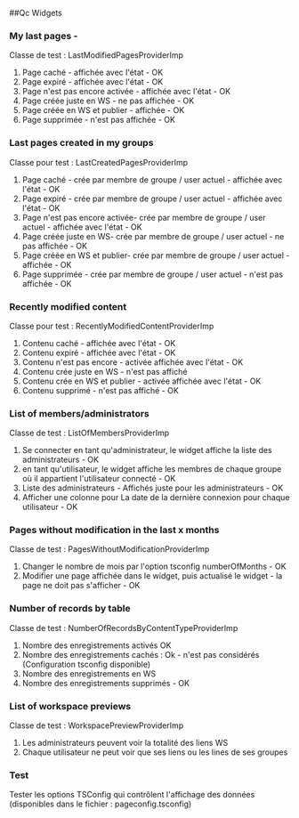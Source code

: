 ##Qc Widgets

### My last pages -

Classe de test : LastModifiedPagesProviderImp

1) Page caché - affichée avec l'état - OK
2) Page expiré - affichée avec l'état - OK
3) Page n'est pas encore activée - affichée avec l'état - OK
4) Page créée juste en WS - ne pas affichée - OK
5) Page créée en WS et publier - affichée - OK
6) Page supprimée - n'est pas affichée - OK

### Last pages created in my groups

Classe pour test : LastCreatedPagesProviderImp

1) Page caché - crée par membre de groupe / user actuel - affichée avec l'état - OK
2) Page expiré - crée par membre de groupe / user actuel - affichée avec l'état - OK
3) Page n'est pas encore activée- crée par membre de groupe / user actuel - affichée avec l'état - OK
4) Page créée juste en WS- crée par membre de groupe / user actuel - ne pas affichée - OK
5) Page créée en WS et publier- crée par membre de groupe / user actuel - affichée - OK
6) Page supprimée - crée par membre de groupe / user actuel - n'est pas affichée - OK

### Recently modified content

Classe pour test : RecentlyModifiedContentProviderImp

1) Contenu caché - affichée avec l'état - OK
2) Contenu expiré - affichée avec l'état - OK
3) Contenu n'est pas encore - activée affichée avec l'état - OK
4) Contenu crée juste en WS - n'est pas affiché
5) Contenu crée en WS et publier - activée affichée avec l'état - OK
6) Contenu supprimé - n'est pas affiché - OK


### List of members/administrators

Classe de test : ListOfMembersProviderImp

1) Se connecter en tant qu'administrateur, le widget affiche la liste des administrateurs - OK
2) en tant qu'utilisateur, le widget affiche les membres de chaque groupe où il appartient l'utilisateur connecté - OK
3) Liste des administrateurs - Affichés juste pour les administrateurs - OK
4) Afficher une colonne pour La date de la dernière connexion pour chaque utilisateur - OK


### Pages without modification in the last x months

Classe de test : PagesWithoutModificationProviderImp

1) Changer le nombre de mois par l'option tsconfig numberOfMonths - OK
2) Modifier une page affichée dans le widget, puis actualisé le widget - la page ne doit pas s'afficher - OK

### Number of records by table

Classe de test : NumberOfRecordsByContentTypeProviderImp

1) Nombre des enregistrements activés OK
2) Nombre des enregistrements cachés : Ok - n'est pas considérés (Configuration tsconfig disponible)
3) Nombre des enregistrements en WS
4) Nombre des enregistrements supprimés - OK

### List of workspace previews

Classe de test : WorkspacePreviewProviderImp

1) Les administrateurs peuvent voir la totalité des liens WS
2) Chaque utilisateur ne peut voir que ses liens ou les lines de ses groupes

### Test
Tester les options TSConfig qui contrôlent l'affichage des données (disponibles dans le fichier : pageconfig.tsconfig)
